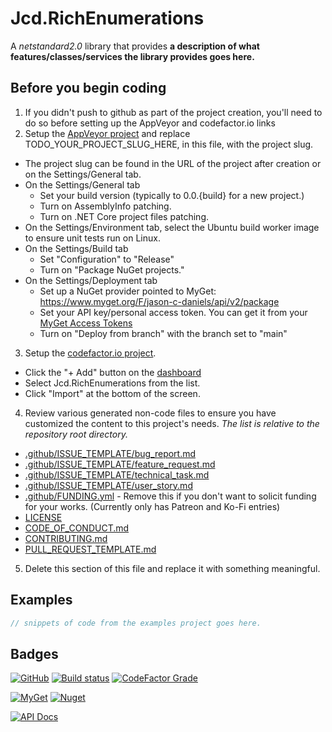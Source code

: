 # Jcd.RichEnumerations

A *netstandard2.0* library that provides **a description of what features/classes/services the library provides goes here.**

## Before you begin coding

1. If you didn't push to github as part of the project creation, you'll need to do so before setting up the AppVeyor and codefactor.io links
2. Setup the [AppVeyor project](https://ci.appveyor.com/projects) and replace TODO_YOUR_PROJECT_SLUG_HERE, in this file, with the project slug.
  * The project slug can be found in the URL of the project after creation or on the Settings/General tab.
  * On the Settings/General tab
    - Set your build version (typically to 0.0.{build} for a new project.)
    - Turn on AssemblyInfo patching.
    - Turn on .NET Core project files patching.
  * On the Settings/Environment tab, select the Ubuntu build worker image to ensure unit tests run on Linux.
  * On the Settings/Build tab
    - Set "Configuration" to "Release"
    - Turn on "Package NuGet projects."
  * On the Settings/Deployment tab
    - Set up a NuGet provider pointed to MyGet: https://www.myget.org/F/jason-c-daniels/api/v2/package
    - Set your API key/personal access token. You can get it from your [MyGet Access Tokens](https://www.myget.org/profile/Me#!/AccessTokens)
    - Turn on "Deploy from branch" with the branch set to "main"
3. Setup the [codefactor.io project](https://www.codefactor.io/dashboard).
  * Click the "+ Add" button on the [dashboard](https://www.codefactor.io/dashboard)
  * Select Jcd.RichEnumerations from the list.
  * Click "Import" at the bottom of the screen.
4. Review various generated non-code files to ensure you have customized the content to this project's
   needs. *The list is relative to the repository root directory.*
  * [.github/ISSUE_TEMPLATE/bug_report.md](.github/ISSUE_TEMPLATE/bug_report.md)
  * [.github/ISSUE_TEMPLATE/feature_request.md](.github/ISSUE_TEMPLATE/feature_request.md)
  * [.github/ISSUE_TEMPLATE/technical_task.md](.github/ISSUE_TEMPLATE/technical_task.md)
  * [.github/ISSUE_TEMPLATE/user_story.md](.github/ISSUE_TEMPLATE/user_story.md)
  * [.github/FUNDING.yml](.github/FUNDING.yml) - Remove this if you don't want to solicit funding for your works. (Currently only has Patreon and Ko-Fi entries)
  * [LICENSE](LICENSE)
  * [CODE_OF_CONDUCT.md](CODE_OF_CONDUCT.md)
  * [CONTRIBUTING.md](CONTRIBUTING.md)
  * [PULL_REQUEST_TEMPLATE.md](PULL_REQUEST_TEMPLATE.md)
5. Delete this section of this file and replace it with something meaningful.

## Examples

```csharp
// snippets of code from the examples project goes here.
```

## Badges
[![GitHub](https://img.shields.io/github/license/jason-c-daniels/Jcd.RichEnumerations)](https://github.com/jason-c-daniels/Jcd.RichEnumerations/blob/main/LICENSE)
[![Build status](https://ci.appveyor.com/api/projects/status/sbmfvmr1jmcf1pic?svg=true)](https://ci.appveyor.com/project/jason-c-daniels/TODO_YOUR_PROJECT_SLUG_HERE)
[![CodeFactor Grade](https://img.shields.io/codefactor/grade/github/jason-c-daniels/Jcd.RichEnumerations)](https://www.codefactor.io/repository/github/jason-c-daniels/Jcd.RichEnumerations)

[![MyGet](https://img.shields.io/myget/jason-c-daniels/v/Jcd.RichEnumerations?logo=nuget)](https://www.myget.org/feed/jason-c-daniels/package/nuget/Jcd.RichEnumerations)
[![Nuget](https://img.shields.io/nuget/v/Jcd.RichEnumerations?logo=nuget)](https://www.nuget.org/packages/Jcd.RichEnumerations)

[![API Docs](https://img.shields.io/badge/Read-The%20API%20Documentation-blue?style=for-the-badge)](https://github.com/jason-c-daniels/Jcd.RichEnumerations/blob/main/docs/Jcd.RichEnumerations.md)